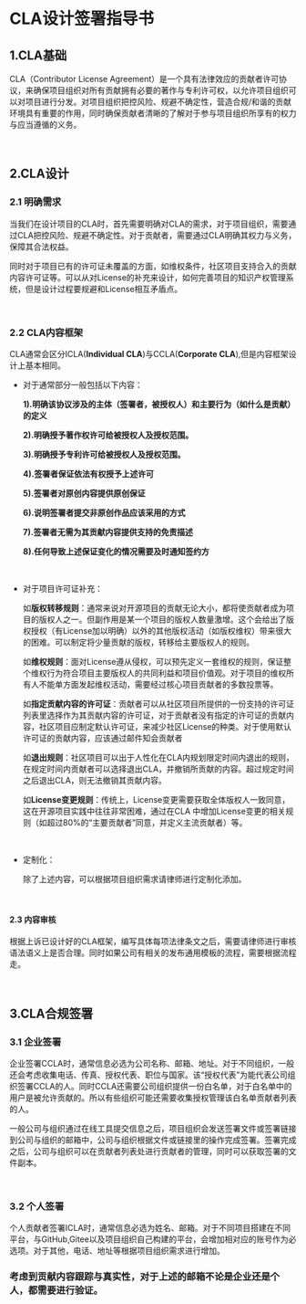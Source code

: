 # CLA设计签署指导书

## 1.CLA基础
CLA（Contributor License Agreement）是一个具有法律效应的贡献者许可协议，来确保项目组织对所有贡献拥有必要的著作与专利许可权，以允许项目组织可以对项目进行分发。对项目组织把控风险、规避不确定性，营造合规/和谐的贡献环境具有重要的作用，同时确保贡献者清晰的了解对于参与项目组织所享有的权力与应当遵循的义务。

&nbsp;    

## 2.CLA设计
### 2.1 明确需求
当我们在设计项目的CLA时，首先需要明确对CLA的需求，对于项目组织，需要通过CLA把控风险、规避不确定性。对于贡献者，需要通过CLA明确其权力与义务，保障其合法权益。
    
同时对于项目已有的许可证未覆盖的方面，如维权条件，社区项目支持合入的贡献内容许可证等。可以从对License的补充来设计，如何完善项目的知识产权管理系统，但是设计过程要规避和License相互矛盾点。

&nbsp;    

### 2.2 CLA内容框架
CLA通常会区分ICLA(**Individual CLA**)与CCLA(**Corporate CLA**),但是内容框架设计上基本相同。

- 对于通常部分一般包括以下内容：

    **1).明确该协议涉及的主体（签署者，被授权人）和主要行为（如什么是贡献）的定义**
    
    **2).明确授予著作权许可给被授权人及授权范围。**
    
    **3).明确授予专利许可给被授权人及授权范围。**
    
    **4).签署者保证依法有权授予上述许可**
    
    **5).签署者对原创内容提供原创保证**
    
    **6).说明签署者提交非原创作品应该采用的方式**
    
    **7).签署者无需为其贡献内容提供支持的免责描述**
   
    **8).任何导致上述保证变化的情况需要及时通知签约方**

&nbsp;    

- 对于项目许可证补充：

    如**版权转移规则**：通常来说对开源项目的贡献无论大小，都将使贡献者成为项目的版权人之一。但副作用是某一个项目的版权人数量激增。这个会给出了版权授权（有License加以明确）以外的其他版权活动（如版权维权）带来很大的困难。可以制定将少量贡献的版权，转移给主要版权人的规则。

    如**维权规则**：面对License遵从侵权，可以预先定义一套维权的规则，保证整个维权行为符合项目主要版权人的共同利益和项目价值观。对于项目的维权所有人不能单方面发起维权活动，需要经过核心项目贡献者的多数投票等。

    如**指定贡献内容的许可证**：贡献者可以从社区项目所提供的一份支持的许可证列表里选择作为其贡献内容的许可证，对于贡献者没有指定的许可证的贡献内容，社区项目应制定默认许可证，来减少社区License的种类。对于使用默认许可证的贡献内容，应该通过邮件知会贡献者

    如**退出规则**：社区项目可以出于人性化在CLA内规划限定时间内退出的规则，在规定时间内贡献者可以选择退出CLA，并撤销所贡献的内容。超过规定时间之后退出CLA，则无法撤销其贡献内容。

    如**License变更规则**：传统上，License变更需要获取全体版权人一致同意，这在开源项目实践中往往非常困难，通过在CLA 中增加License变更的相关规则（如超过80%的“主要贡献者”同意，并定义主流贡献者）等。

&nbsp;

- 定制化：
    
    除了上述内容，可以根据项目组织需求请律师进行定制化添加。

&nbsp;  

#### 2.3 内容审核
根据上诉已设计好的CLA框架，编写具体每项法律条文之后，需要请律师进行审核语法语义上是否合理。同时如果公司有相关的发布通用模板的流程，需要根据流程走。

&nbsp;    

## 3.CLA合规签署

### 3.1 企业签署
企业签署CCLA时，通常信息必选为公司名称、邮箱、地址。对于不同组织，一般还会考虑收集电话、传真、授权代表、职位与国家。该“授权代表”为能代表公司组织签署CCLA的人。同时CCLA还需要公司组织提供一份白名单，对于白名单中的用户是被允许贡献的。所以有些组织可能还需要收集授权管理该白名单贡献者列表的人。

一般公司与组织通过在线工具提交信息之后，项目组织会发送签署文件或签署链接到公司与组织的邮箱中，公司与组织根据文件或链接里的操作完成签署。签署完成之后，公司与组织可以在贡献者列表处进行贡献者的管理，同时可以获取签署的文件副本。

&nbsp;    

### 3.2 个人签署             
个人贡献者签署ICLA时，通常信息必选为姓名、邮箱。对于不同项目搭建在不同平台，与GitHub,Gitee以及项目组织自己构建的平台，会增加相对应的账号作为必选项。对于其他，电话、地址等根据项目组织需求进行增加。



### 考虑到贡献内容跟踪与真实性，对于上述的邮箱不论是企业还是个人，都需要进行验证。
